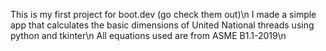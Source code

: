 This is my first project for boot.dev (go check them out)\n
I made a simple app that calculates the basic dimensions of United National threads using python and tkinter\n
All equations used are from ASME B1.1-2019\n
